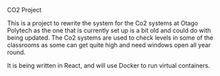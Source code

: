CO2 Project

This is a project to rewrite the system for the Co2 systems at Otago Polytech as the one that is currently set up is a bit old and could do with being updated.
The Co2 systems are used to check levels in some of the classrooms as some can get quite high and need windows open all year round.

It is being written in React, and will use Docker to run virtual containers. 




